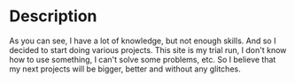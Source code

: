 # Description
 
As you can see, I have a lot of knowledge, but not enough skills. And so I decided to start doing various projects.
This site is my trial run, I don't know how to use something, I can't solve some problems, etc.
So I believe that my next projects will be bigger, better and without any glitches.
